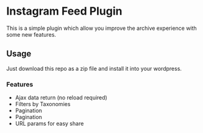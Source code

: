 # Instagram Feed Plugin
This is a simple plugin which allow you improve the archive experience with some new features.

## Usage
Just download this repo as a zip file and install it into your wordpress.

### Features
* Ajax data return (no reload required)
* Filters by Taxonomies
* Pagination
* Pagination
* URL params for easy share